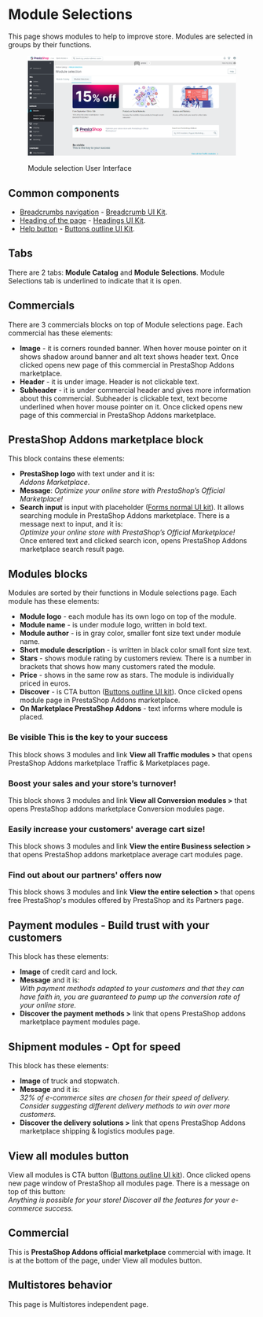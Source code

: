 # Module Selections

This page shows modules to help to improve store. Modules are selected in groups by their functions.

<figure><img src="../../../../../.gitbook/assets/image (97) (1).png" alt=""><figcaption><p>Module selection User Interface</p></figcaption></figure>

## Common components

* ​[Breadcrumbs navigation](https://app.gitbook.com/o/-MAz0PPl5s9ulE9xyliu/s/eRh5ljXXvELkmmdiRmg8/\~/changes/bFfZ6x0W3PrldLavAttl/functional-documentation/ux-ui/common-components/breadcrumbs) - [Breadcrumb UI Kit](https://build.prestashop.com/prestashop-ui-kit/?path=/story/breadcrumb--breadcrumb).
* [Heading of the page](https://app.gitbook.com/o/-MAz0PPl5s9ulE9xyliu/s/eRh5ljXXvELkmmdiRmg8/\~/changes/bFfZ6x0W3PrldLavAttl/functional-documentation/ux-ui/common-components/heading-of-the-page) - [Headings UI Kit](https://build.prestashop.com/prestashop-ui-kit/?path=/story/headings--headings).
* ​[Help button](https://app.gitbook.com/o/-MAz0PPl5s9ulE9xyliu/s/eRh5ljXXvELkmmdiRmg8/\~/changes/bFfZ6x0W3PrldLavAttl/functional-documentation/ux-ui/common-components/help-button) - [Buttons outline UI Kit](https://build.prestashop.com/prestashop-ui-kit/?path=/story/buttons--outline).

## Tabs

There are 2 tabs: **Module Catalog** and **Module Selections**. Module Selections tab is underlined to indicate that it is open.

## Commercials

There are 3 commercials blocks on top of Module selections page. Each commercial has these elements:&#x20;

* **Image** - it is corners rounded banner. When hover mouse pointer on it shows shadow around banner and alt text shows header text. Once clicked opens new page of this commercial in PrestaShop Addons marketplace.
* &#x20;**Header** -  it is under image. Header is not clickable text.
* **Subheader** -  it is under commercial header and gives more information about this commercial. Subheader is clickable text, text become underlined when hover mouse pointer on it. Once clicked opens new page of this commercial in PrestaShop Addons marketplace.

## **PrestaShop Addons marketplace block**

This block contains these elements:

* **PrestaShop logo** with text under and it is: \
  _Addons Marketplace_.
* **Message**: _Optimize your online store with PrestaShop’s Official Marketplace!_
* **Search input** is input with placeholder ([Forms normal UI kit](https://build.prestashop.com/prestashop-ui-kit/?path=/story/forms--normal)). It allows searching module in PrestaShop Addons marketplace. There is a message next to input, and it is: \
  _Optimize your online store with PrestaShop’s Official Marketplace!_\
  Once entered text and clicked search icon, opens PrestaShop Addons marketplace search result page.&#x20;

## Modules blocks

Modules are sorted by their functions in Module selections page. Each module has these elements:

* **Module logo** - each module has its own logo on top of the module.
* **Module name** - is under module logo, written in bold text.
* **Module author** - is in gray color, smaller font size text under module name.
* **Short module description** - is written in black color small font size text.
* **Stars** - shows module rating by customers review. There is a number in brackets that shows how many customers rated the module.
* **Price** -  shows in the same row as stars. The module is individually priced in euros.
* **Discover** - is CTA button ([Buttons outline UI kit](https://build.prestashop.com/prestashop-ui-kit/?path=/story/buttons--outline)). Once clicked opens module page in PrestaShop Addons marketplace.
* **On Marketplace PrestaShop Addons** - text informs where module is placed.

### Be visible This is the key to your success

This block shows 3 modules and link **View all Traffic modules >** that opens PrestaShop Addons marketplace Traffic & Marketplaces page.

### Boost your sales and your store’s turnover!

This block shows 3 modules and link **View all Conversion modules >** that opens PrestaShop addons marketplace Conversion modules page.

### Easily increase your customers' average cart size!

This block shows 3 modules and link **View the entire Business selection >** that opens PrestaShop addons marketplace average cart modules page.

### Find out about our partners' offers now

This block shows 3 modules and link **View the entire selection >** that opens free PrestaShop's modules offered by PrestaShop and its Partners page.

## Payment modules - Build trust with your customers

This block has these elements:

* **Image** of credit card and lock.
* **Message** and it is: \
  _With payment methods adapted to your customers and that they can have faith in, you are guaranteed to pump up the conversion rate of your online store._
* **Discover the payment methods >** link that opens PrestaShop addons marketplace payment modules page.

## Shipment modules - Opt for speed

This block has these elements:

* **Image** of truck and stopwatch.
* **Message** and it is:\
  _32% of e-commerce sites are chosen for their speed of delivery. Consider suggesting different delivery methods to win over more customers._
* **Discover the delivery solutions >** link that opens PrestaShop Addons marketplace shipping & logistics modules page.

## View all modules button

View all modules is CTA button ([Buttons outline UI kit](https://build.prestashop.com/prestashop-ui-kit/?path=/story/buttons--outline)). Once clicked opens new page window of PrestaShop all modules page. There is a message on top of this button:\
_Anything is possible for your store! Discover all the features for your e-commerce success._

## Commercial

This is **PrestaShop Addons official marketplace** commercial with image.  It is at the bottom of the page, under View all modules button.&#x20;

## Multistores behavior

This page is Multistores independent page.
